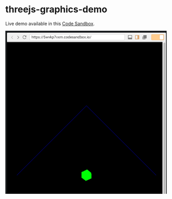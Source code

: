# threejs-graphics-demo

Live demo available in this [Code Sandbox](https://codesandbox.io/s/5wvkp7vxrn).

![Screnshot](docs/screenshot.png)